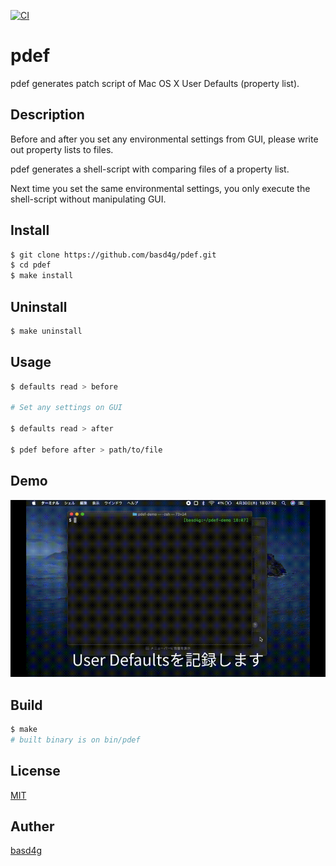 [![CI](https://github.com/basd4g/pdef/workflows/CI/badge.svg)](https://github.com/basd4g/pdef/actions)
# pdef

pdef generates patch script of Mac OS X User Defaults (property list).

## Description

Before and after you set any environmental settings from GUI, please write out property lists to files.

pdef generates a shell-script with comparing files of a property list.

Next time you set the same environmental settings, you only execute the shell-script without manipulating GUI.

## Install

```sh
$ git clone https://github.com/basd4g/pdef.git
$ cd pdef
$ make install
```

## Uninstall

```sh
$ make uninstall
```

## Usage

```sh
$ defaults read > before

# Set any settings on GUI

$ defaults read > after

$ pdef before after > path/to/file
```

## Demo

![demo movie](demo.gif)

## Build

```sh
$ make
# built binary is on bin/pdef
```

## License

[MIT](https://github.com/basd4g/pdef/blob/master/LICENSE)

## Auther

[basd4g](https://github.com/basd4g)

